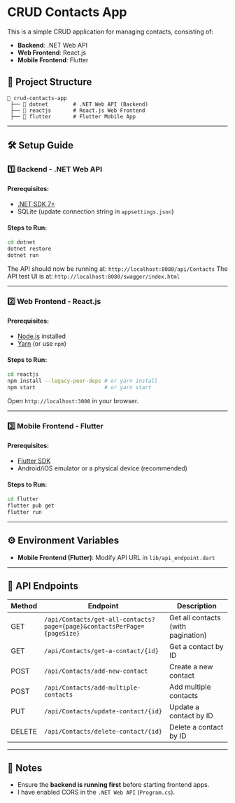# CRUD Contacts App

This is a simple CRUD application for managing contacts, consisting of:
- **Backend**: .NET Web API
- **Web Frontend**: React.js
- **Mobile Frontend**: Flutter

## 📌 Project Structure
```
📂 crud-contacts-app
 ├── 📂 dotnet        # .NET Web API (Backend)
 ├── 📂 reactjs       # React.js Web Frontend
 ├── 📂 flutter       # Flutter Mobile App
```

---

## 🛠 Setup Guide

### 1️⃣ Backend - .NET Web API
#### Prerequisites:
- [.NET SDK 7+](https://dotnet.microsoft.com/download)
- SQLite (update connection string in `appsettings.json`)

#### Steps to Run:
```bash
cd dotnet
dotnet restore
dotnet run
```
The API should now be running at: `http://localhost:8080/api/Contacts`
The API test UI is at: `http://localhost:8080/swagger/index.html`

---

### 2️⃣ Web Frontend - React.js
#### Prerequisites:
- [Node.js](https://nodejs.org/) installed
- [Yarn](https://yarnpkg.com/) (or use `npm`)

#### Steps to Run:
```bash
cd reactjs
npm install --legacy-peer-deps # or yarn install
npm start                      # or yarn start
```
Open `http://localhost:3000` in your browser.

---

### 3️⃣ Mobile Frontend - Flutter
#### Prerequisites:
- [Flutter SDK](https://flutter.dev/docs/get-started/install)
- Android/iOS emulator or a physical device (recommended)

#### Steps to Run:
```bash
cd flutter
flutter pub get
flutter run
```

---

## ⚙️ Environment Variables
- **Mobile Frontend (Flutter)**: Modify API URL in `lib/api_endpoint.dart`

---

## 📄 API Endpoints
| Method | Endpoint                               | Description                                                         |
|--------|----------------------------------------|---------------------------------------------------------------------|
| GET    | `/api/Contacts/get-all-contacts?page={page}&contactsPerPage={pageSize}`| Get all contacts (with pagination)  |
| GET    | `/api/Contacts/get-a-contact/{id}`     | Get a contact by ID                                                 |
| POST   | `/api/Contacts/add-new-contact`        | Create a new contact                                                |
| POST   | `/api/Contacts/add-multiple-contacts`  | Add multiple contacts                                               |
| PUT    | `/api/Contacts/update-contact/{id}`    | Update a contact by ID                                              |
| DELETE | `/api/Contacts/delete-contact/{id}`    | Delete a contact by ID                                              |


---

## 🎯 Notes
- Ensure the **backend is running first** before starting frontend apps.
- I have enabled CORS in the `.NET Web API` (`Program.cs`).


